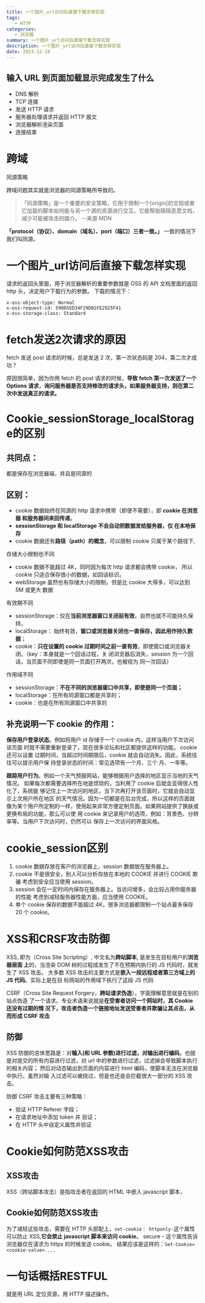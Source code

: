 ```yaml
---
title: 一个图片_url访问后直接下载怎样实现
tags: 
   - HTTP
categories: 
   - 浏览器
summary: 一个图片_url访问后直接下载怎样实现
description: 一个图片_url访问后直接下载怎样实现
date: 2023-12-18
---
```


## 输入 URL 到页面加载显示完成发生了什么

- DNS 解析 
- TCP 连接 
- 发送 HTTP 请求 
- 服务器处理请求并返回 HTTP 报文 
- 浏览器解析渲染页面 
- 连接结束

# 跨域

同源策略

跨域问题其实就是浏览器的同源策略所导致的。

> 「同源策略」是一个重要的安全策略，它用于限制一个[origin]的文档或者它加载的脚本如何能与另一个源的资源进行交互。它能帮助阻隔恶意文档，减少可能被攻击的媒介。 --来源 MDN



**「protocol（协议）、domain（域名）、port（端口）三者一致。」** 一致的情况下我们叫同源。

# 一个图片_url访问后直接下载怎样实现

请求的返回头里面，用于浏览器解析的重要参数就是 OSS 的 API 文档里面的返回 http 头，决定用户下载行为的参数。 下载的情况下：

```http
x-oss-object-type: Normal 
x-oss-request-id: 598D5ED34F29D01FE2925F41
x-oss-storage-class: Standard
```


# fetch发送2次请求的原因



fetch 发送 post 请求的时候，总是发送 2 次，第一次状态码是 204，第二次才成功？ 

原因很简单，因为你用 fetch 的 post 请求的时候，**导致 fetch 第一次发送了一个 Options 请求**，**询问服务器是否支持修改的请求头，如果服务器支持，则在第二次中发送真正的请求。**



# Cookie_sessionStorage_localStorage的区别

## 共同点：

都是保存在浏览器端，并且是同源的

## 区别：

- cookie 数据始终在同源的 http 请求中携带（即使不需要），即 **cookie 在浏览器 和服务器间来回传递**。
- **sessionStorage 和 localStorage 不会自动把数据发给服务器，仅 在本地保存**
- cookie 数据还有**路径（path）的概念**，可以限制 cookie 只属于某个路径下, 

存储大小限制也不同

- cookie 数据不能超过 4K，同时因为每次 http 请求都会携带 cookie， 所以 cookie 只适合保存很小的数据，如回话标识。
- webStorage 虽然也有存储大小的限制，但是比 cookie 大得多，可以达到 5M 或更大 数据

有效期不同

- sessionStorage：仅在**当前浏览器窗口关闭前有效**，自然也就不可能持久保持，
- localStorage： 始终有效，**窗口或浏览器关闭也一直保存，因此用作持久数据**；
- cookie：**只在设置的 cookie 过期时间之前一直有效**，即使窗口或浏览器关闭。（key：本身就是一个回话过程，关 闭浏览器后消失，session 为一个回话，当页面不同即使是同一页面打开两次，也被视为 同一次回话）

作用域不同 

- sessionStorage：**不在不同的浏览器窗口中共享，即使是同一个页面；** 
- localStorage：在所有同源窗口都是共享的；
- cookie：也是在所有同源窗口中共享的

## 补充说明一下 cookie 的作用： 

**保存用户登录状态**。例如将用户 id 存储于一个 cookie 内，这样当用户下次访问该页面 时就不需要重新登录了，现在很多论坛和社区都提供这样的功能。 cookie 还可以设置 过期时间，当超过时间期限后，cookie 就会自动消失。因此，系统往往可以提示用户保 持登录状态的时间：常见选项有一个月、三个 月、一年等。

**跟踪用户行为**。例如一个天气预报网站，能够根据用户选择的地区显示当地的天气情况。 如果每次都需要选择所在地是烦琐的，当利用了 cookie 后就会显得很人性化了，系统能 够记住上一次访问的地区，当下次再打开该页面时，它就会自动显示上次用户所在地区 的天气情况。因为一切都是在后台完成，所以这样的页面就像为某个用户所定制的一样，使用起来非常方便定制页面。如果网站提供了换肤或更换布局的功能，那么可以使 用 cookie 来记录用户的选项，例如：背景色、分辨率等。当用户下次访问时，仍然可以 保存上一次访问的界面风格。

# cookie_session区别

1. cookie 数据存放在客户的浏览器上，session 数据放在服务器上。 
2. cookie 不是很安全，别人可以分析存放在本地的 COOKIE 并进行 COOKIE 欺骗 考虑到安全应当使用 session。 
3. session 会在一定时间内保存在服务器上。当访问增多，会比较占用你服务器的性能 考虑到减轻服务器性能方面，应当使用 COOKIE。
4. 单个 cookie 保存的数据不能超过 4K，很多浏览器都限制一个站点最多保存 20 个 cookie。

# XSS和CRSF攻击防御

XSS, 即为（Cross Site Scripting）, 中文名为**跨站脚本**, 是发生在目标用户的**浏览器层面 上**的，当渲染 DOM 树的过程成发生了不在预期内执行的 JS 代码时，就发生了 XSS 攻击。 大多数 XSS 攻击的主要方式是**嵌入一段远程或者第三方域上的 JS 代码**。实际上是在目 标网站的作用域下执行了这段 JS 代码

CSRF（Cross Site Request Forgery，**跨站请求伪造**），字面理解意思就是在别的站点伪造 了一个请求。专业术语来说就是**在受害者访问一个网站时，其 Cookie 还没有过期的情 况下，攻击者伪造一个链接地址发送受害者并欺骗让其点击，从而形成 CSRF 攻击**

## 防御

XSS 防御的总体思路是：对**输入(和 URL 参数)进行过滤，对输出进行编码**。也就是对提交的所有内容进行过滤，对 url 中的参数进行过滤，过滤掉会导致脚本执行的相关内容； 然后对动态输出到页面的内容进行 html 编码，使脚本无法在浏览器中执行。虽然对输 入过滤可以被绕过，但是也还是会拦截很大一部分的 XSS 攻击。 

防御 CSRF 攻击主要有三种策略：

- 验证 HTTP Referer 字段；
- 在请求地址中添加 token 并 验证；
- 在 HTTP 头中自定义属性并验证

# Cookie如何防范XSS攻击
## XSS攻击

XSS（跨站脚本攻击）是指攻击者在返回的 HTML 中嵌入 javascript 脚本，

## Cookie如何防范XSS攻击

为了减轻这些攻击，需要在 HTTP 头部配上，`set-cookie： httponly-`这个属性可以防止 XSS,**它会禁止 javascript 脚本来访问 cookie**。 secure - 这个属性告诉浏览器仅在请求为 https 的时候发送 cookie。 结果应该是这样的：`Set-Cookie=<cookie-value>....`



# 一句话概括RESTFUL

就是用 URL 定位资源，用 HTTP 描述操作。